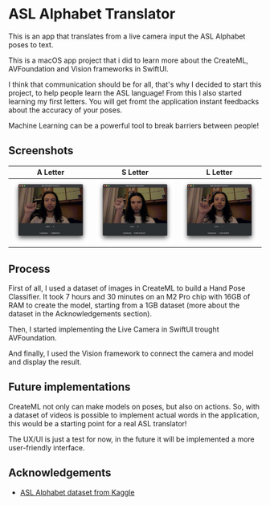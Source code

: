# ASL Alphabet Translator
This is an app that translates from a live camera input the ASL Alphabet poses to text.

This is a macOS app project that i did to learn more about the CreateML, AVFoundation and Vision frameworks in SwiftUI.

I think that communication should be for all, that's why I decided to start this project, to help people learn the ASL language!
From this I also started learning my first letters.
You will get fromt the application instant feedbacks about the accuracy of your poses.

Machine Learning can be a powerful tool to break barriers between people!

## Screenshots
| **A Letter** | **S Letter** | **L Letter** |
|:---:|:---:|:---:|
|![A](https://github.com/bilegentile/ASL-Alphabet-Translator/blob/main/screenshots/A_screen.png) |![S](https://github.com/bilegentile/ASL-Alphabet-Translator/blob/main/screenshots/S_Letter.png) |![L](https://github.com/bilegentile/ASL-Alphabet-Translator/blob/main/screenshots/L_screen.png) |

## Process
First of all, I used a dataset of images in CreateML to build a Hand Pose Classifier. It took 7 hours and 30 minutes on an M2 Pro chip with 16GB of RAM to create the model, starting from a 1GB dataset (more about the dataset in the Acknowledgements section).

Then, I started implementing the Live Camera in SwiftUI trought AVFoundation.

And finally, I used the Vision framework to connect the camera and model and display the result.

## Future implementations
CreateML not only can make models on poses, but also on actions. So, with a dataset of videos is possible to implement actual words in the application, this would be a starting point for a real ASL translator!

The UX/UI is just a test for now, in the future it will be implemented a more user-friendly interface.


## Acknowledgements

 - [ASL Alphabet dataset from Kaggle](https://www.kaggle.com/datasets/grassknoted/asl-alphabet)


